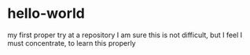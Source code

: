 # hello-world
my first proper try at a repository
I am sure this is not difficult, but I feel I must concentrate, to learn this properly
